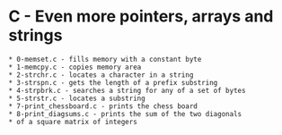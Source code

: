 # C - Even more pointers, arrays and strings

	* 0-memset.c - fills memory with a constant byte
	* 1-memcpy.c - copies memory area
	* 2-strchr.c - locates a character in a string
	* 3-strspn.c - gets the length of a prefix substring
	* 4-strpbrk.c - searches a string for any of a set of bytes
	* 5-strstr.c - locates a substring
	* 7-print_chessboard.c - prints the chess board
	* 8-print_diagsums.c - prints the sum of the two diagonals
	* of a square matrix of integers
